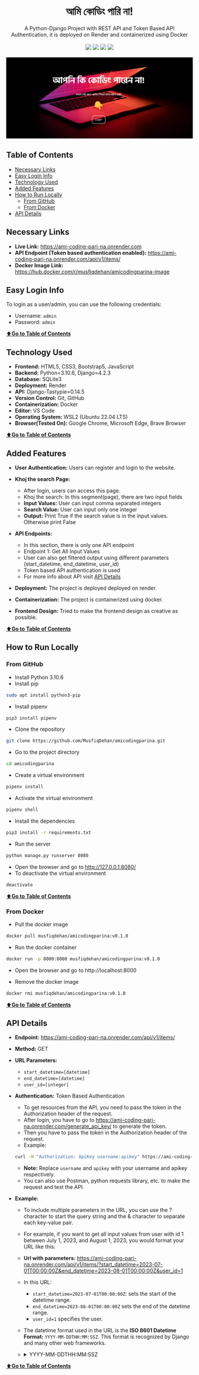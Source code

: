 <div align="center">
    <h1>আমি কোডিং পারি না!</h1>
    A Python-Django Project with REST API and Token Based API Authentication, it is deployed on Render and containerized using Docker
    <br>
    <br>
    <img src="https://img.shields.io/badge/Python-FFD43B?style=for-the-badge&logo=python&logoColor=blue">
    <img src="https://img.shields.io/badge/Django-092E20?style=for-the-badge&logo=django&logoColor=green">
    <img src="https://img.shields.io/badge/Docker-2CA5E0?style=for-the-badge&logo=docker&logoColor=white">
    <img src="https://img.shields.io/badge/Render-46E3B7?style=for-the-badge&logo=render&logoColor=white">
    <br>
    <br>
    <img src="static/homepage.png">
</div>

## Table of Contents

- [Necessary Links](#necessary-links)
- [Easy Login Info](#easy-login-info)
- [Technology Used](#technology-used)
- [Added Features](#added-features)
- [How to Run Locally](#how-to-run-locally) 
    - [From GitHub](#from-github)
    - [From Docker](#from-docker)
- [API Details](#api-details)

## Necessary Links

- **Live Link:** https://ami-coding-pari-na.onrender.com
- **API Endpoint (Token based authentication enabled):** https://ami-coding-pari-na.onrender.com/api/v1/items/
- **Docker Image Link:** https://hub.docker.com/r/musfiqdehan/amicodingparina-image

## Easy Login Info

To login as a user/admin, you can use the following credentials:

- Username: `admin`
- Password: `admin`

[⬆️**Go to Table of Contents**](#table-of-contents)

## Technology Used

- **Frontend:** HTML5, CSS3, Bootstrap5, JavaScript
- **Backend:** Python=3.10.6, Django=4.2.3
- **Database:** SQLite3
- **Deployment:** Render
- **API:** Django-Tastypie=0.14.5
- **Version Control:** Git, GitHub
- **Containerization:** Docker
- **Editor:** VS Code
- **Operating System:** WSL2 (Ubuntu 22.04 LTS)
- **Browser(Tested On):** Google Chrome, Microsoft Edge, Brave Browser

[⬆️**Go to Table of Contents**](#table-of-contents)


## Added Features

- **User Authentication:** Users can register and login to the website. 

- **Khoj the search Page:**

    - After login, users can access this page.
    - Khoj the search: In this segment(page), there are two input fields
    - **Input Values:** User can input comma separated integers
    - **Search Value:** User can input only one integer 
    - **Output:** Print True if the search value is in the input values. Otherwise print False

- **API Endpoints:**

    - In this section, there is only one API endpoint
    - Endpoint 1: Get All Input Values
    - User can also get filtered output using different parameters (start_datetime, end_datetime, user_id) 
    - Token based API authentication is used
    - For more info about API visit [API Details](#api-details)

- **Deployment:** The project is deployed deployed on render.

- **Containerization:** The project is containerized using docker.

- **Frontend Design:** Tried to make the frontend design as creative as possible.


[⬆️**Go to Table of Contents**](#table-of-contents)



## How to Run Locally

### From GitHub

- Install Python 3.10.6
- Install pip
```bash
sudo apt install python3-pip
```
- Install pipenv
```bash
pip3 install pipenv
```

- Clone the repository
```bash
git clone https://github.com/MusfiqDehan/amicodingparina.git
```
- Go to the project directory
```bash
cd amicodingparina
```

- Create a virtual environment
```bash
pipenv install
```
- Activate the virtual environment
```bash
pipenv shell
```
- Install the dependencies
```bash
pip3 install -r requirements.txt
```
- Run the server
```bash
python manage.py runserver 8080
```
- Open the browser and go to http://127.0.0.1:8080/
- To deactivate the virtual environment
```bash
deactivate
```

[⬆️**Go to Table of Contents**](#table-of-contents)

### From Docker

- Pull the docker image
```bash
docker pull musfiqdehan/amicodingparina:v0.1.0
``` 
- Run the docker container
```bash
docker run -p 8000:8000 musfiqdehan/amicodingparina:v0.1.0
```
- Open the browser and go to http://localhost:8000

- Remove the docker image
```bash
docker rmi musfiqdehan/amicodingparina:v0.1.0
```

[⬆️**Go to Table of Contents**](#table-of-contents)


## API Details

- **Endpoint:** https://ami-coding-pari-na.onrender.com/api/v1/items/
- **Method:** GET
- **URL Parameters:** 
    - `start_datetime=[datetime]`
    - `end_datetime=[datetime]`
    - `user_id=[integer]`
- **Authentication:** Token Based Authentication
    - To get resources from the API, you need to pass the token in the Authorization header of the request.
    - After login, you have to go to https://ami-coding-pari-na.onrender.com/generate_api_key/ to generate the token.
    - Then you have to pass the token in the Authorization header of the request.
    - Example:
    ```bash
    curl -H "Authorization: ApiKey username:apikey" https://ami-coding-pari-na.onrender.com/api/v1/items/
    ```
    - **Note:** Replace `username` and `apikey` with your username and apikey respectively.
    - You can also use Postman, python requests library, etc. to make the request and test the API.


- **Example:** 

    - To include multiple parameters in the URL, you can use the ? character to start the query string and the & character to separate each key-value pair.

    - For example, if you want to get all input values from user with id 1 between July 1, 2023, and August 1, 2023, you would format your URL like this:

    - **Url with parameters:** https://ami-coding-pari-na.onrender.com/api/v1/items/?start_datetime=2023-07-01T00:00:00Z&end_datetime=2023-08-01T00:00:00Z&user_id=1

    - In this URL:

        - `start_datetime=2023-07-01T00:00:00Z`: sets the start of the datetime range.
        - `end_datetime=2023-08-01T00:00:00Z` sets the end of the datetime range.
        - `user_id=1` specifies the user.

    - The datetime format used in the URL is the **ISO 8601 Datetime Format:** `YYYY-MM-DDTHH:MM:SSZ`. This format is recognized by Django and many other web frameworks.
    
    - <details>
        <summary>YYYY-MM-DDTHH:MM:SSZ</summary>
        Each character in this string has a specific meaning:

        `YYYY`: Represents a four-digit year. For example, 2023.

        `MM`: Represents a two-digit month. For example, 07 for July.

        `DD`: Represents a two-digit day of the month. For example, 24 for the 24th day of the month.

        `T`: Is a delimiter that separates the date from the time.

        `HH`: Represents a two-digit hour in 24-hour format. For example, 13 for 1 PM.

        `MM`: Represents a two-digit minute. For example, 30 for half-past the hour.

        `SS`: Represents a two-digit second. For example, 45 for 45 seconds past the minute.

        `Z`: Indicates that the time is in Coordinated Universal Time (UTC). In other words, it is a 0 offset, equivalent to writing the time as "2012-02-09T12:22:09.144+0:00".

    </details>

[⬆️**Go to Table of Contents**](#table-of-contents)


